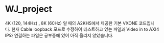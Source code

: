 # WJ_project

4K (120, 144Hz) , 8K (60Hz) 일 때의 A2KHS에서 제공한 기본 VXONE 코드입니다.
현재 Cable loopback 모드로 수정하여 테스트하고 있는 파일과 Video in to AXI4 IP와 연결하는 파일은 공부중에 있어 아직 올리지 않았습니다.
